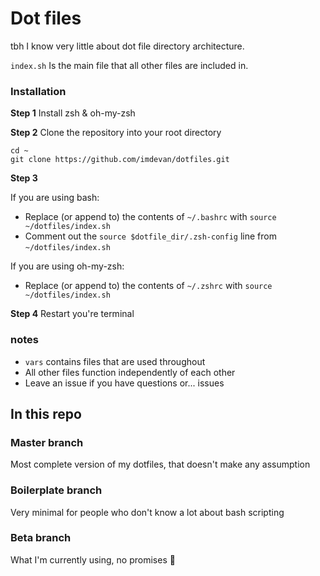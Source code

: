 # Dot files

tbh I know very little about dot file directory architecture.

`index.sh` Is the main file that all other files are included in.

### Installation

**Step 1**
Install zsh & oh-my-zsh

**Step 2**
Clone the repository into your root directory

```
cd ~
git clone https://github.com/imdevan/dotfiles.git
```

**Step 3**

If you are using bash: 
- Replace (or append to) the contents of `~/.bashrc` with `source ~/dotfiles/index.sh`
- Comment out the `source $dotfile_dir/.zsh-config` line from `~/dotfiles/index.sh`

If you are using oh-my-zsh: 
- Replace (or append to) the contents of `~/.zshrc` with `source ~/dotfiles/index.sh`

**Step 4**
Restart you're terminal

### notes

- `vars` contains files that are used throughout
- All other files function independently of each other
- Leave an issue if you have questions or... issues

## In this repo

### Master branch
Most complete version of my dotfiles, that doesn't make any assumption

### Boilerplate branch
Very minimal for people who don't know a lot about bash scripting

### Beta branch
What I'm currently using, no promises 🙏

